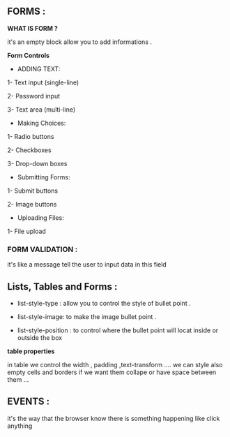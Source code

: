 ## FORMS :

**WHAT IS FORM ?**

it's an empty block allow you to add informations .

**Form Controls**

- ADDING TEXT:

1- Text input (single-line)

2- Password input

3- Text area (multi-line)

- Making Choices:

1- Radio buttons

2- Checkboxes

3- Drop-down boxes 

- Submitting Forms: 

1- Submit buttons

2- Image buttons

- Uploading Files:

1- File upload

### FORM VALIDATION : 

it's like a message tell the user to input data in this field 


## Lists, Tables and Forms :

- list-style-type : allow you to control the style of bullet point .

- list-style-image: to make the image bullet point .

- list-style-position : to control where the bullet point will locat 
inside or outside the box 

**table properties** 

in table we control the width , padding ,text-transform ....
we can style also empty cells and borders if we want them collape or have space between them ...

## EVENTS :

it's the way that the browser know there is something happening like click anything 

